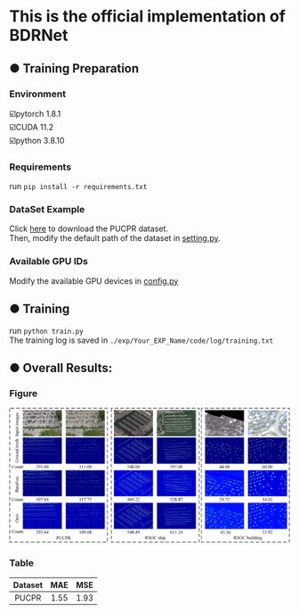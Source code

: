 # This is the official implementation of BDRNet
## ● Training Preparation
### Environment
☑️pytorch 1.8.1  
☑️CUDA 11.2  
☑️python 3.8.10  
### Requirements
run ```pip install -r requirements.txt```
### DataSet Example
Click [here](https://lafi.github.io/LPN/) to download the PUCPR dataset.  
Then, modify the default path of the dataset in [setting.py](datasets/PUCPR/setting.py).
### Available GPU IDs
Modify the available GPU devices in [config.py](config.py)
## ● Training
run ```python train.py```  
The training log is saved in ```./exp/Your_EXP_Name/code/log/training.txt```
## ● Overall Results:
### Figure
![overall results](results1.jpg)
### Table
|Dataset|MAE|MSE|
| :---:         |     :---:      |          :---: |
|PUCPR|1.55|1.93|
